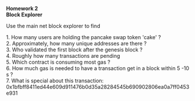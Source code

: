 **Homework 2**  
**Block Explorer**

Use the main net block explorer to find

1\. How many users are holding the pancake swap token 'cake' ?  
2\. Approximately, how many unique addresses are there ?  
3\. Who validated the first block after the genesis block ?  
4\. Roughly how many transactions are pending  
5\. Which contract is consuming most gas ?  
6\. How much gas is needed to have a transaction get in a block within 5 -10 s ?  
7\. What is special about this transaction: 0x1bfbff8411ed44e609d911476b0d35a28284545b690902806ea0a7ff0453e931

